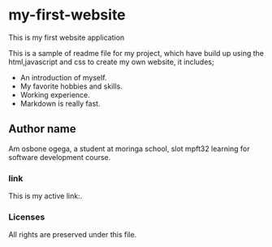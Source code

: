 # my-first-website
This is my first website application

This is a sample of readme file for my project, which have build up using the html,javascript and css to create my own website, it includes;

* An introduction of myself.
* My favorite hobbies and skills.
* Working experience.
* Markdown is really fast.
## Author name
Am osbone ogega, a student at moringa school, slot mpft32 learning for software development course.

### link
This is my active link:.
### Licenses
All rights are preserved under this file.
